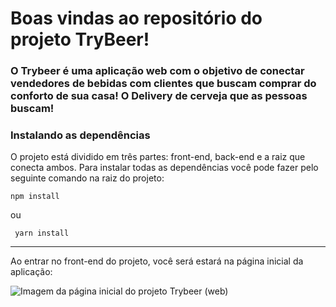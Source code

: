 # Boas vindas ao repositório do projeto TryBeer!

<h3>O Trybeer é uma aplicação web com o objetivo de conectar vendedores de bebidas
com clientes que buscam comprar do conforto de sua casa! O Delivery de cerveja
que as pessoas buscam!</h3>

### Instalando as dependências

O projeto está dividido em três partes: front-end, back-end e a raiz que conecta ambos.
Para instalar todas as dependências você pode fazer pelo seguinte comando na raiz do projeto:

```
npm install
```
ou
```
 yarn install
```
__________________________________________________________________________________
Ao entrar no front-end do projeto, você será estará na página inicial da aplicação:

<img src="https://i.ibb.co/VHwXG6L/home.png" alt="Imagem da página inicial do projeto Trybeer (web)" />
